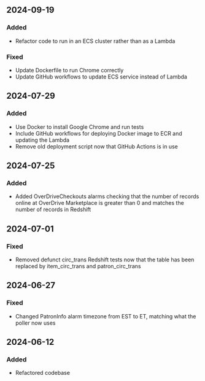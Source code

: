 ## 2024-09-19
### Added
- Refactor code to run in an ECS cluster rather than as a Lambda

### Fixed
- Update Dockerfile to run Chrome correctly
- Update GitHub workflows to update ECS service instead of Lambda

## 2024-07-29
### Added
- Use Docker to install Google Chrome and run tests
- Include GitHub workflows for deploying Docker image to ECR and updating the Lambda
- Remove old deployment script now that GitHub Actions is in use

## 2024-07-25
### Added
- Added OverDriveCheckouts alarms checking that the number of records online at OverDrive Marketplace is greater than 0 and matches the number of records in Redshift

## 2024-07-01
### Fixed
- Removed defunct circ_trans Redshift tests now that the table has been replaced by item_circ_trans and patron_circ_trans

## 2024-06-27
### Fixed
- Changed PatronInfo alarm timezone from EST to ET, matching what the poller now uses

## 2024-06-12
### Added
- Refactored codebase